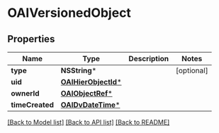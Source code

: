 # OAIVersionedObject

## Properties
Name | Type | Description | Notes
------------ | ------------- | ------------- | -------------
**type** | **NSString*** |  | [optional] 
**uid** | [**OAIHierObjectId***](OAIHierObjectId.md) |  | 
**ownerId** | [**OAIObjectRef***](OAIObjectRef.md) |  | 
**timeCreated** | [**OAIDvDateTime***](OAIDvDateTime.md) |  | 

[[Back to Model list]](../README.md#documentation-for-models) [[Back to API list]](../README.md#documentation-for-api-endpoints) [[Back to README]](../README.md)


